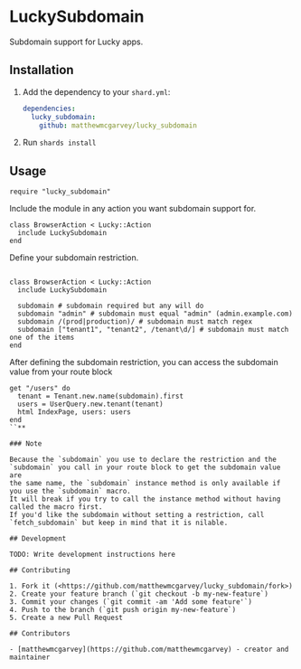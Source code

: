 # LuckySubdomain

Subdomain support for Lucky apps.

## Installation

1. Add the dependency to your `shard.yml`:

   ```yaml
   dependencies:
     lucky_subdomain:
       github: matthewmcgarvey/lucky_subdomain
   ```

2. Run `shards install`

## Usage

```crystal
require "lucky_subdomain"
```

Include the module in any action you want subdomain support for.

```crystal
class BrowserAction < Lucky::Action
  include LuckySubdomain
end
```

Define your subdomain restriction.

```crystal

class BrowserAction < Lucky::Action
  include LuckySubdomain
  
  subdomain # subdomain required but any will do
  subdomain "admin" # subdomain must equal "admin" (admin.example.com)
  subdomain /(prod|production)/ # subdomain must match regex
  subdomain ["tenant1", "tenant2", /tenant\d/] # subdomain must match one of the items
end
```

After defining the subdomain restriction, you can access the subdomain value from your route block

```crystal
get "/users" do
  tenant = Tenant.new.name(subdomain).first
  users = UserQuery.new.tenant(tenant)
  html IndexPage, users: users
end
``**

### Note

Because the `subdomain` you use to declare the restriction and the `subdomain` you call in your route block to get the subdomain value are
the same name, the `subdomain` instance method is only available if you use the `subdomain` macro.
It will break if you try to call the instance method without having called the macro first.
If you'd like the subdomain without setting a restriction, call `fetch_subdomain` but keep in mind that it is nilable.

## Development

TODO: Write development instructions here

## Contributing

1. Fork it (<https://github.com/matthewmcgarvey/lucky_subdomain/fork>)
2. Create your feature branch (`git checkout -b my-new-feature`)
3. Commit your changes (`git commit -am 'Add some feature'`)
4. Push to the branch (`git push origin my-new-feature`)
5. Create a new Pull Request

## Contributors

- [matthewmcgarvey](https://github.com/matthewmcgarvey) - creator and maintainer
